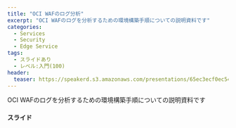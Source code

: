 ```yaml
---
title: "OCI WAFのログ分析"
excerpt: "OCI WAFのログを分析するための環境構築手順についての説明資料です"
categories:
  - Services
  - Security
  - Edge Service
tags:
  - スライドあり
  - レベル:入門(100)
header:
  teaser: https://speakerd.s3.amazonaws.com/presentations/65ec3ecf0ec54228a4529217f2f2eb79/slide_0.jpg
---
```


OCI WAFのログを分析するための環境構築手順についての説明資料です


#### スライド

<div style="max-width:768px">

<!-- Speakerdeckから Embeded リンクを取得して貼り付け (ここから) -->
<script async class="speakerdeck-embed" data-id="65ec3ecf0ec54228a4529217f2f2eb79" data-ratio="1.77777777777778" src="//speakerdeck.com/assets/embed.js"></script>
<!-- Speakerdeckから Embeded リンクを取得して貼り付け (ここまで) -->

</div>
